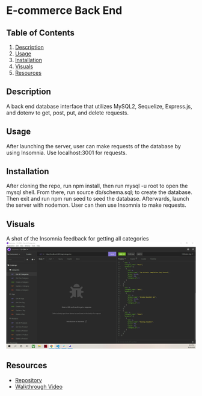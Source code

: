 # E-commerce Back End

## Table of Contents
1. [Description](#description)
2. [Usage](#usage)
3. [Installation](#installation)
4. [Visuals](#visuals)
5. [Resources](#resources)

## Description

A back end database interface that utilizes MySQL2, Sequelize, Express.js, and dotenv to get, post, put, and delete requests.

## Usage

After launching the server, user can make requests of the database by using Insomnia. Use localhost:3001 for requests.

## Installation

After cloning the repo, run npm install, then run mysql -u root to open the mysql shell. From there, run source db/schema.sql; to create the database. Then exit and run npm run seed to seed the database. Afterwards, launch the server with nodemon. User can then use Insomnia to make requests.

## Visuals

A shot of the Insomnia feedback for getting all categories
![Insomnnia](./images/insomnia-screenshot.png)

## Resources
- [Repository](https://github.com/kleylakb89/13-Ecommerce-Back-End)
- [Walkthrough Video](https://drive.google.com/file/d/1h0pHQeCB-0VHuSLkv_lEIWwlWHAfDqMM/view?usp=sharing)